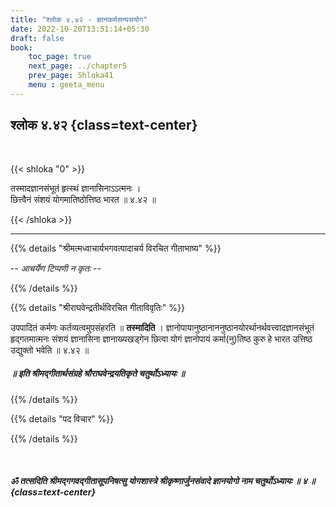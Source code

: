 ```yaml
---
title: "श्लोक ४.४२ - ज्ञानकर्मसन्यसयोग"
date: 2022-10-20T13:51:14+05:30
draft: false
book:
    toc_page: true
    next_page: ../chapter5
    prev_page: Shloka41
    menu : geeta_menu
---
```




## श्लोक ४.४२ {class=text-center}

<br/>

{{< shloka  "0"  >}}

तस्मादज्ञानसंभूतं हृत्स्थं ज्ञानासिनाऽऽत्मनः ।   
छित्त्वैनं संशयं योगमातिष्ठोत्तिष्ठ भारत ॥ ४.४२ ॥


{{< /shloka >}}

---


{{% details "श्रीमत्मध्वाचार्यभगवत्पादाचर्य विरचित  गीताभाष्य" %}}

  -- *आचर्येण टिप्पणी न कृतः* --

{{% /details %}}



{{% details "श्रीराघवेन्द्रतीर्थविरचित गीताविवृतिः" %}}

उपपादितं कर्मणः कर्तव्यत्वमुपसंहरति ॥ **तस्मादिति** ।
ज्ञानोपायानुष्ठानाननुष्ठानयोरर्थानर्थवत्त्वादज्ञानसंभूतं 
हृद्गतमात्मनः संशयं ज्ञानासिना ज्ञानाख्यखड्गेन छित्वा योगं 
ज्ञानोपायं कर्मा(नु)तिष्ठ कुरु हे भारत
उत्तिष्ठ उद्युक्तो भवेति  ॥ ४.४२ ॥

##### ॥ इति श्रीमद्गीतार्थसंग्रहे श्रौराघवेन्द्रयतिकृते चतुर्थोऽध्यायः ॥

{{% /details %}}



{{% details "पद विचार" %}}


{{% /details %}}

</br>

##### ॐ तत्सदिति श्रीमद्गगवद्गीतासूपनिषत्सु योगशास्त्रे श्रीकृष्णार्जुनसंवादे ज्ञानयोगो नाम चतुर्थोऽध्यायः ॥ ४ ॥ {class=text-center}
